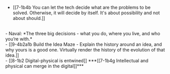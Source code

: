 - [[7-1b4b You can let the tech decide what are the problems to be solved. Otherwise, it will decide by itself. It's about possibility and not about should.]]
<br>
- Naval: *The three big decisions - what you do, where you live, and who you’re with.*
<br>
- [[9-4b2a1b Build the Idea Maze - Explain the history around an idea, and why yours is a good one. Virtually render the history of the evolution of that idea.]]
<br>
- [[8-1b2 Digital-physical is entwined]]
	***[[7-1b4g Intellectual and physical can merge in the digital]]***